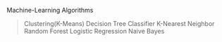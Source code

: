 Machine-Learning Algorithms

> Clustering(K-Means)
> Decision Tree Classifier
> K-Nearest Neighbor
> Random Forest 
> Logistic Regression
> Naive Bayes


